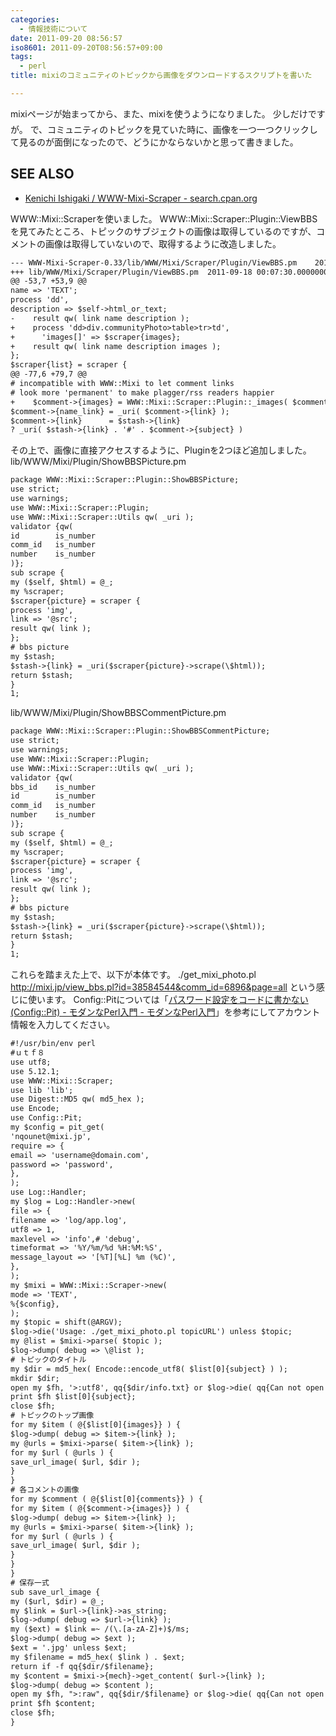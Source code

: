 ```yaml
---
categories:
  - 情報技術について
date: 2011-09-20 08:56:57
iso8601: 2011-09-20T08:56:57+09:00
tags:
  - perl
title: mixiのコミュニティのトピックから画像をダウンロードするスクリプトを書いた

---
```


mixiページが始まってから、また、mixiを使うようになりました。
&#133;少しだけですが。
で、コミュニティのトピックを見ていた時に、画像を一つ一つクリックして見るのが面倒になったので、どうにかならないかと思って書きました。
<div id="see_also">
<h2>SEE ALSO</h2>
<ul>
<li><a href="http://search.cpan.org/dist/WWW-Mixi-Scraper/">Kenichi Ishigaki / WWW-Mixi-Scraper - search.cpan.org</a></li>
</ul>
</div>


WWW::Mixi::Scraperを使いました。
WWW::Mixi::Scraper::Plugin::ViewBBSを見てみたところ、トピックのサブジェクトの画像は取得しているのですが、コメントの画像は取得していないので、取得するように改造しました。
```default
--- WWW-Mixi-Scraper-0.33/lib/WWW/Mixi/Scraper/Plugin/ViewBBS.pm	2011-09-20 09:43:10.000000000 +0900
+++ lib/WWW/Mixi/Scraper/Plugin/ViewBBS.pm	2011-09-18 00:07:30.000000000 +0900
@@ -53,7 +53,9 @@
name => 'TEXT';
process 'dd',
description => $self->html_or_text;
-    result qw( link name description );
+    process 'dd>div.communityPhoto>table>tr>td',
+      'images[]' => $scraper{images};
+    result qw( link name description images );
};
$scraper{list} = scraper {
@@ -77,6 +79,7 @@
# incompatible with WWW::Mixi to let comment links
# look more 'permanent' to make plagger/rss readers happier
+    $comment->{images} = WWW::Mixi::Scraper::Plugin::_images( $comment->{images} ) if defined $comment->{images};
$comment->{name_link} = _uri( $comment->{link} );
$comment->{link}      = $stash->{link}
? _uri( $stash->{link} . '#' . $comment->{subject} )
```
その上で、画像に直接アクセスするように、Pluginを2つほど追加しました。
lib/WWW/Mixi/Plugin/ShowBBSPicture.pm
```default
package WWW::Mixi::Scraper::Plugin::ShowBBSPicture;
use strict;
use warnings;
use WWW::Mixi::Scraper::Plugin;
use WWW::Mixi::Scraper::Utils qw( _uri );
validator {qw(
id        is_number
comm_id   is_number
number    is_number
)};
sub scrape {
my ($self, $html) = @_;
my %scraper;
$scraper{picture} = scraper {
process 'img',
link => '@src';
result qw( link );
};
# bbs picture
my $stash;
$stash->{link} = _uri($scraper{picture}->scrape(\$html));
return $stash;
}
1;
```
lib/WWW/Mixi/Plugin/ShowBBSCommentPicture.pm
```default
package WWW::Mixi::Scraper::Plugin::ShowBBSCommentPicture;
use strict;
use warnings;
use WWW::Mixi::Scraper::Plugin;
use WWW::Mixi::Scraper::Utils qw( _uri );
validator {qw(
bbs_id    is_number
id        is_number
comm_id   is_number
number    is_number
)};
sub scrape {
my ($self, $html) = @_;
my %scraper;
$scraper{picture} = scraper {
process 'img',
link => '@src';
result qw( link );
};
# bbs picture
my $stash;
$stash->{link} = _uri($scraper{picture}->scrape(\$html));
return $stash;
}
1;
```
これらを踏まえた上で、以下が本体です。
./get_mixi_photo.pl http://mixi.jp/view_bbs.pl?id=38584544&comm_id=6896&page=all
という感じに使います。
Config::Pitについては「<a href="http://perl-users.jp/modules/config_pit.html">パスワード設定をコードに書かない(Config::Pit) - モダンなPerl入門 - モダンなPerl入門</a>」を参考にしてアカウント情報を入力してください。
```default
#!/usr/bin/env perl
#ｕｔｆ８
use utf8;
use 5.12.1;
use WWW::Mixi::Scraper;
use lib 'lib';
use Digest::MD5 qw( md5_hex );
use Encode;
use Config::Pit;
my $config = pit_get(
'nqounet@mixi.jp',
require => {
email => 'username@domain.com',
password => 'password',
},
);
use Log::Handler;
my $log = Log::Handler->new(
file => {
filename => 'log/app.log',
utf8 => 1,
maxlevel => 'info',# 'debug',
timeformat => '%Y/%m/%d %H:%M:%S',
message_layout => '[%T][%L] %m (%C)',
},
);
my $mixi = WWW::Mixi::Scraper->new(
mode => 'TEXT',
%{$config},
);
my $topic = shift(@ARGV);
$log->die('Usage: ./get_mixi_photo.pl topicURL') unless $topic;
my @list = $mixi->parse( $topic );
$log->dump( debug => \@list );
# トピックのタイトル
my $dir = md5_hex( Encode::encode_utf8( $list[0]{subject} ) );
mkdir $dir;
open my $fh, '>:utf8', qq{$dir/info.txt} or $log->die( qq{Can not open $dir/info.txt.} );
print $fh $list[0]{subject};
close $fh;
# トピックのトップ画像
for my $item ( @{$list[0]{images}} ) {
$log->dump( debug => $item->{link} );
my @urls = $mixi->parse( $item->{link} );
for my $url ( @urls ) {
save_url_image( $url, $dir );
}
}
# 各コメントの画像
for my $comment ( @{$list[0]{comments}} ) {
for my $item ( @{$comment->{images}} ) {
$log->dump( debug => $item->{link} );
my @urls = $mixi->parse( $item->{link} );
for my $url ( @urls ) {
save_url_image( $url, $dir );
}
}
}
# 保存一式
sub save_url_image {
my ($url, $dir) = @_;
my $link = $url->{link}->as_string;
$log->dump( debug => $url->{link} );
my ($ext) = $link =~ /(\.[a-zA-Z]+)$/ms;
$log->dump( debug => $ext );
$ext = '.jpg' unless $ext;
my $filename = md5_hex( $link ) . $ext;
return if -f qq{$dir/$filename};
my $content = $mixi->{mech}->get_content( $url->{link} );
$log->dump( debug => $content );
open my $fh, ">:raw", qq{$dir/$filename} or $log->die( qq{Can not open $dir/$filename.} );
print $fh $content;
close $fh;
}
```
    	